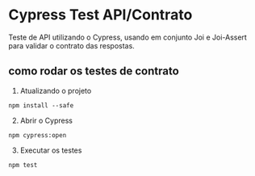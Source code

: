 # Cypress Test API/Contrato

Teste de API utilizando o Cypress,
usando em conjunto Joi e Joi-Assert para validar o contrato das respostas.

## como rodar os testes de contrato

1. Atualizando o projeto
```
npm install --safe
```

2. Abrir o Cypress
```
npm cypress:open
```

3. Executar os testes
```
npm test
```
